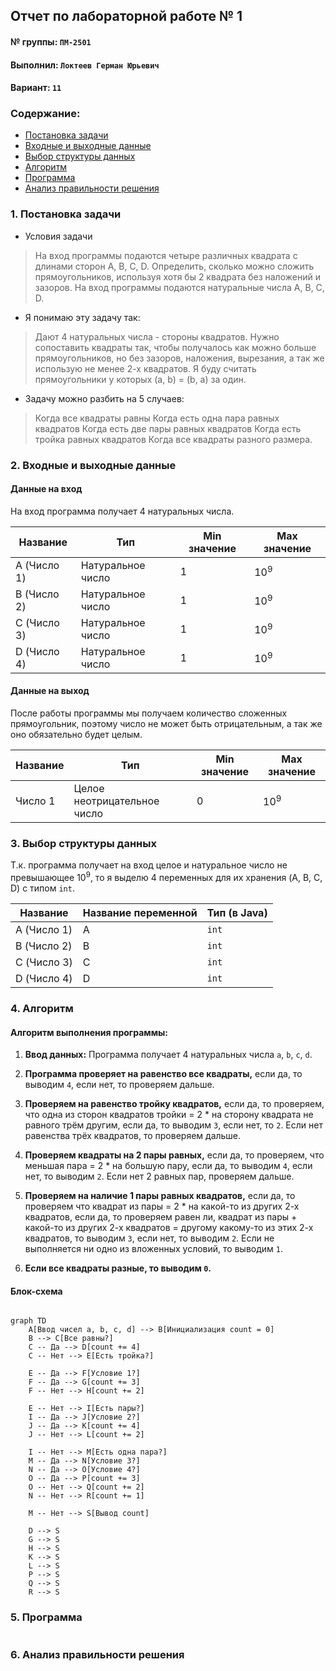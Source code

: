 ## Отчет по лабораторной работе № 1

#### № группы: `ПМ-2501`

#### Выполнил: `Локтеев Герман Юрьевич`

#### Вариант: `11`

### Cодержание:

- [Постановка задачи](#1-постановка-задачи)
- [Входные и выходные данные](#2-входные-и-выходные-данные)
- [Выбор структуры данных](#3-выбор-структуры-данных)
- [Алгоритм](#4-алгоритм)
- [Программа](#5-программа)
- [Анализ правильности решения](#6-анализ-правильности-решения)

### 1. Постановка задачи

- Условия задачи

> На вход программы подаются четыре различных квадрата с длинами сторон A, B, C, D. Определить, сколько можно сложить прямоугольников,
используя хотя бы 2 квадрата без наложений и зазоров. На вход программы подаются натуральные числа A, B, C, D.

- Я понимаю эту задачу так:

> Дают 4 натуральных числа - стороны квадратов. Нужно сопоставить квадраты так, чтобы получалось как можно больше прямоугольников, но без зазоров, наложения, вырезания, а так же использую не менее 2-х квадратов. Я буду считать прямоугольники у которых (a, b) = (b, a) за один.
- Задачу можно разбить на 5 случаев:
> Когда все квадраты равны
> Когда есть одна пара равных квадратов
> Когда есть две пары равных квадратов
> Когда есть тройка равных квадратов
> Когда все квадраты разного размера.

### 2. Входные и выходные данные

#### Данные на вход

На вход программа получает 4 натуральных числа.

|  Название   | Тип               | Min значение | Max значение   |
|-------------|-------------------|--------------|----------------|
| A (Число 1) | Натуральное число |      1       | 10<sup>9</sup> |
| B (Число 2) | Натуральное число |      1       | 10<sup>9</sup> |
| C (Число 3) | Натуральное число |      1       | 10<sup>9</sup> |
| D (Число 4) | Натуральное число |      1       | 10<sup>9</sup> |


#### Данные на выход

После работы программы мы получаем количество сложенных прямоугольник, поэтому число не может быть отрицательным, а так же оно обязательно будет целым.

| Название | Тип                         | Min значение | Max значение   |
|----------|-----------------------------|--------------|----------------|
| Число 1  | Целое неотрицательное число | 0            | 10<sup>9</sup> |

### 3. Выбор структуры данных

Т.к. программа получает на вход целое и натуральное число не превышающее 10<sup>9</sup>, то я выделю 4 переменных для их хранения (A, B, C, D) с типом `int`.

| Название    | Название переменной | Тип (в Java) | 
|-------------|---------------------|--------------|
| A (Число 1) | A                   | `int`        |
| B (Число 2) | B                   | `int`        | 
| C (Число 3) | C                   | `int`        |
| D (Число 4) | D                   | `int`        | 

### 4. Алгоритм

#### Алгоритм выполнения программы:

1. **Ввод данных:**
   Программа получает 4 натуральных числа `a`, `b`, `c`, `d`.
   
2. **Программа проверяет на равенство все квадраты,** если да, то выводим `4`, если нет, то проверяем дальше.

3. **Проверяем на равенство тройку квадратов,** если да, то проверяем, что одна из сторон квадратов тройки = 2 * на сторону квадрата не равного трём другим, если да, то выводим `3`, если нет, то `2`. Если нет равенства трёх квадратов, то проверяем дальше.
   
4. **Проверяем квадраты на 2 пары равных,** если да, то проверяем, что меньшая пара = 2 * на большую пару, если да, то выводим `4`, если нет, то выводим `2`. Если нет 2 равных пар, проверяем дальше.
   
5. **Проверяем на наличие 1 пары равных квадратов,** если да, то проверяем что квадрат из пары = 2 * на какой-то из других 2-х квадратов, если да, то проверяем равен ли, квадрат из пары + какой-то из других 2-х квадратов = другому какому-то из этих 2-х квадратов, то выводим `3`, если нет, то выводим `2`. Если не выполняется ни одно из вложенных условий, то выводим `1`.

6. **Если все квадраты разные, то выводим `0`.**
   
#### Блок-схема

```mermaid

graph TD
    A[Ввод чисел a, b, c, d] --> B[Инициализация count = 0]
    B --> C[Все равны?]
    C -- Да --> D[count += 4]
    C -- Нет --> E[Есть тройка?]
    
    E -- Да --> F[Условие 1?]
    F -- Да --> G[count += 3]
    F -- Нет --> H[count += 2]
    
    E -- Нет --> I[Есть пары?]
    I -- Да --> J[Условие 2?]
    J -- Да --> K[count += 4]
    J -- Нет --> L[count += 2]
    
    I -- Нет --> M[Есть одна пара?]
    M -- Да --> N[Условие 3?]
    N -- Да --> O[Условие 4?]
    O -- Да --> P[count += 3]
    O -- Нет --> Q[count += 2]
    N -- Нет --> R[count += 1]
    
    M -- Нет --> S[Вывод count]
    
    D --> S
    G --> S
    H --> S
    K --> S
    L --> S
    P --> S
    Q --> S
    R --> S

```

### 5. Программа

```java

```

### 6. Анализ правильности решения





